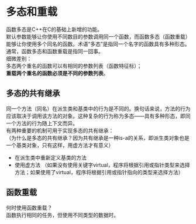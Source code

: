 # 多态和重载
函数多态是C++在C的基础上新增的功能。  
默认参数能够让你使用不同数目的参数调用同一个函数，而函数多态（函数重载）能够让你使用多个同名的函数。术语“多态”是指同一个名字的函数具有多种形态。通常，函数多态和函数重载是指同一回事。  
细微差别：  
多态两个重名的函数可以有相同的参数列表（函数特征标）；  
**重载两个重名的函数必须是不同的参数列表**。
## 多态的共有继承
同一个方法（同名）在派生类和基类中的行为是不同的。换句话来说，方法的行为应该取决于调用该方法的对象。这种复杂的行为称为多态——具有多种形态，即同一个方法的行为随上下文而异。  
有两种重要的机制可用于实现多态的共有继承：  
（为什么是多态的共有继承？因为共有继承是一种is-a的关系，即派生类对象也是一个基类对象，只有这样，用虚方法才有意义）
* 在派生类中重新定义基类的方法
* 使用虚方法  （如果没有使用关键字virtual，程序将根据引用或指针类型来选择方法；如果使用了virtual，程序将根据引用或指针指向的类型来选择方法）  
## 函数重载  
何时使用函数重载？  
函数执行相同的任务，但使用不同类型的数据时。
  